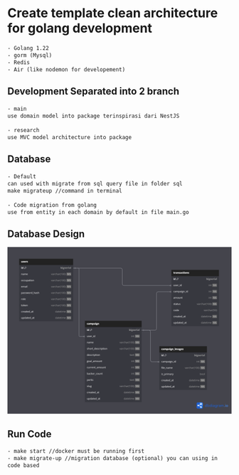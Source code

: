 # Create template clean architecture for golang development

    - Golang 1.22
    - gorm (Mysql)
    - Redis
    - Air (like nodemon for developement)

## Development Separated into 2 branch
    - main
    use domain model into package terinspirasi dari NestJS

    - research 
    use MVC model architecture into package

## Database
    - Default
    can used with migrate from sql query file in folder sql
    make migrateup //command in terminal

    - Code migration from golang
    use from entity in each domain by default in file main.go

## Database Design

![Database Design](./bwacourse.png)

## Run Code
    - make start //docker must be running first
    - make migrate-up //migration database (optional) you can using in code based